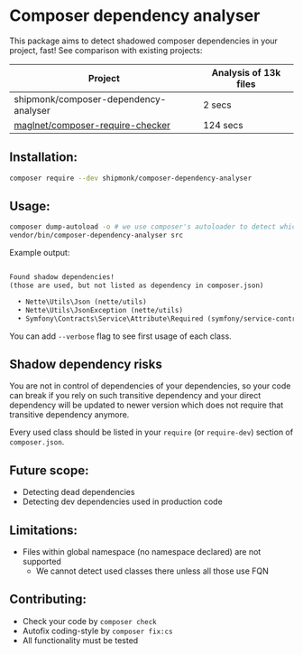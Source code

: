 # Composer dependency analyser

This package aims to detect shadowed composer dependencies in your project, fast!
See comparison with existing projects:

| Project                                                                               | Analysis of 13k files |
|---------------------------------------------------------------------------------------|-----------------------|
| shipmonk/composer-dependency-analyser                                                 | 2 secs                |
| [maglnet/composer-require-checker](https://github.com/maglnet/ComposerRequireChecker) | 124 secs              |

## Installation:

```sh
composer require --dev shipmonk/composer-dependency-analyser
```

## Usage:

```sh
composer dump-autoload -o # we use composer's autoloader to detect which class belongs to which package
vendor/bin/composer-dependency-analyser src
```

Example output:
```txt

Found shadow dependencies!
(those are used, but not listed as dependency in composer.json)

  • Nette\Utils\Json (nette/utils)
  • Nette\Utils\JsonException (nette/utils)
  • Symfony\Contracts\Service\Attribute\Required (symfony/service-contracts)

```

You can add `--verbose` flag to see first usage of each class.

## Shadow dependency risks
You are not in control of dependencies of your dependencies, so your code can break if you rely on such transitive dependency and your direct dependency will be updated to newer version which does not require that transitive dependency anymore.

Every used class should be listed in your `require` (or `require-dev`) section of `composer.json`.

## Future scope:
- Detecting dead dependencies
- Detecting dev dependencies used in production code

## Limitations:
- Files within global namespace (no namespace declared) are not supported
  - We cannot detect used classes there unless all those use FQN

## Contributing:
- Check your code by `composer check`
- Autofix coding-style by `composer fix:cs`
- All functionality must be tested
